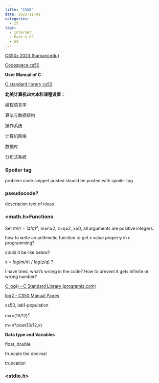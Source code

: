 ```yaml
---
title: "CS50"
date: 2023-11-01
categories:
  - IT
tags:
  - Internet
  - Math & CS
  - AI
---
```


[CS50x 2023 (harvard.edu)](https://cs50.harvard.edu/x/2023/)

[Codespace cs50](https://glowing-space-dollop-pjrj646rqwjh67jp.github.dev/?autoStart=true&folder=%2Fworkspaces%2F10704949&vscodeChannel=stable)

**User Manual of C** 

[C standard library cs50](https://manual.cs50.io/)

**北美计算机四大本科课程设置：**

编程语言学

算法与数据结构

操作系统

计算机网络

数据库

分布式系统

### Spoiler tag

<spoiler> problem code snippet posted should be posted with spoiler tag </spoiler> 

### pseudocode?

description  text of ideas

### <math.h>Functions

Set $m/n = (z/q)^x$, m≥n≥2, z>q≥2, x≥0, all arguments are positive integers. 

how to write an arithmetic function to get x value properly in c programming? 

could it be like below?

x = $log(m/n)$ / $log(z/q)$ ? 

I have tried, what’s wrong in the code? How to prevent it gets infinite or wrong number?

[C log() - C Standard Library (programiz.com)](https://www.programiz.com/c-programming/library-function/math.h/log)

[log2 - CS50 Manual Pages](https://manual.cs50.io/3/log2)

cs50, lab1-population

m=n$(13/12)^x$

m=n*pow(13/12,x)

**Data type and Variables**

float, double

truncate the decimal 

truncation

### <stdio.h>

